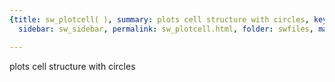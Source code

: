 ```yaml
---
{title: sw_plotcell( ), summary: plots cell structure with circles, keywords: sample,
  sidebar: sw_sidebar, permalink: sw_plotcell.html, folder: swfiles, mathjax: 'true'}

---
```

plots cell structure with circles

